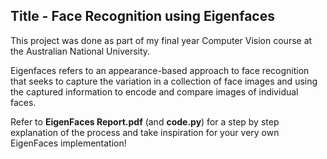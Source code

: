 ## Title - Face Recognition using Eigenfaces

This project was done as part of my final year Computer Vision course at the Australian National University.

Eigenfaces refers to an appearance-based approach to face recognition that seeks to capture the variation in a collection of face images and using the captured information to encode and compare images of individual faces.

Refer to **EigenFaces Report.pdf** (and **code.py**) for a step by step explanation of the process and take inspiration for your very own EigenFaces implementation! 
